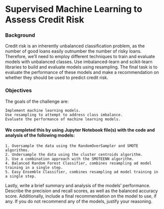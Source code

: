# Supervised Machine Learning to Assess Credit Risk

### Background

Credit risk is an inherently unbalanced classification problem, as the number of good loans easily outnumber the number of risky loans. Therefore, we’ll need to employ different techniques to train and evaluate models with unbalanced classes. Use imbalanced-learn and scikit-learn libraries to build and evaluate models using resampling. The final task is to evaluate the performance of these models and make a recommendation on whether they should be used to predict credit risk.

### Objectives

The goals of the challenge are:

    Implement machine learning models.
    Use resampling to attempt to address class imbalance.
    Evaluate the performance of machine learning models.


#### We completed this by using Jupyter Notebook file(s) with the code and analysis of the following models: 

    1. Oversample the data using the RandomOverSampler and SMOTE algorithms.
    2. Undersample the data using the cluster centroids algorithm.
    3. Use a combination approach with the SMOTEENN algorithm.
    4. Balanced Random Forest Classifier, combines resampling ad model training in a single step.
    5. Easy Ensemble Classifier, combines resampling ad model training in a single step.
    
Lastly, write a brief summary and analysis of the models’ performance. Describe the precision and recall scores, as well as the balanced accuracy score. Additionally, include a final recommendation on the model to use, if any. If you do not recommend any of the models, justify your reasoning.
